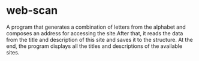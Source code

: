 # web-scan

A program that generates a combination of letters from the alphabet and composes an address for accessing the site.After that, it reads the data from the title and description of this site and saves it to the structure. At the end, the program displays all the titles and descriptions of the available sites.
